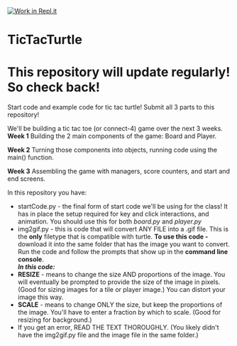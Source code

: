 [![Work in Repl.it](https://classroom.github.com/assets/work-in-replit-14baed9a392b3a25080506f3b7b6d57f295ec2978f6f33ec97e36a161684cbe9.svg)](https://classroom.github.com/online_ide?assignment_repo_id=308827&assignment_repo_type=GroupAssignmentRepo)
# TicTacTurtle
# This repository will update regularly! So check back!
Start code and example code for tic tac turtle! Submit all 3 parts to this repository!

We'll be building a tic tac toe (or connect-4) game over the next 3 weeks. 
**Week 1**
  Building the 2 main components of the game: Board and Player.
  
**Week 2**
  Turning those components into objects, running code using the main() function.
  
**Week 3**
  Assembling the game with managers, score counters, and start and end screens.
  

In this repository you have:
* startCode.py - the final form of start code we'll be using for the class! It has in place the setup required for key and click interactions, and animation. You should use this for both *board.py* and *player.py*
* img2gif.py - this is code that will convert ANY FILE into a .gif file. This is the **only** filetype that is compatible with turtle. 
**To use this code -** download it into the same folder that has the image you want to convert. Run the code and follow the prompts that show up in the **command line console**. 
<br>***In this code:***
* **RESIZE** - means to change the size AND proportions of the image. You will eventually be prompted to provide the size of the image in pixels. (Good for sizing images for a tile or player image.) You can distort your image this way.
* **SCALE** - means to change ONLY the size, but keep the proportions of the image. You'll have to enter a fraction by which to scale. (Good for resizing for background.)
* If you get an error, READ THE TEXT THOROUGHLY. (You likely didn't have the img2gif.py file and the image file in the same folder.)
